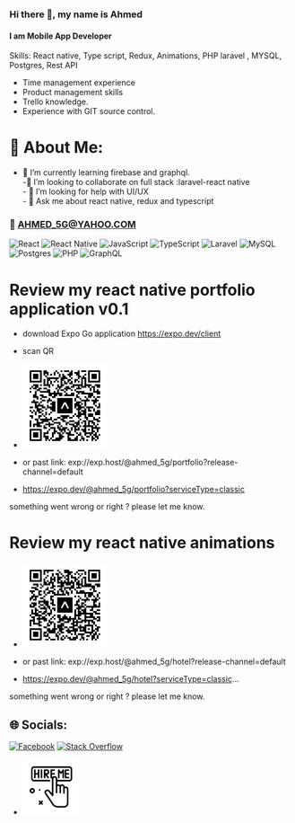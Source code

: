 ### Hi there 👋, my name is Ahmed

#### I am Mobile App Developer

Skills: React native, Type script, Redux, Animations, PHP laravel , MYSQL, Postgres, Rest API

- Time management experience
- Product management skills
- Trello knowledge.
- Experience with GIT source control.

# 💫 About Me:

- 🌱 I’m currently learning firebase and graphql.<br>-👯 I’m looking to collaborate on full stack :laravel-react native<br>- 🤔 I’m looking for help with UI/UX<br>- 💬 Ask me about react native, redux and typescript<br>

### 📧 AHMED_5G@YAHOO.COM

![React](https://img.shields.io/badge/react-%2320232a.svg?style=for-the-badge&logo=react&logoColor=%2361DAFB) ![React Native](https://img.shields.io/badge/react_native-%2320232a.svg?style=for-the-badge&logo=react&logoColor=%2361DAFB) ![JavaScript](https://img.shields.io/badge/javascript-%23323330.svg?style=for-the-badge&logo=javascript&logoColor=%23F7DF1E) ![TypeScript](https://img.shields.io/badge/typescript-%23007ACC.svg?style=for-the-badge&logo=typescript&logoColor=white) ![Laravel](https://img.shields.io/badge/laravel-%23FF2D20.svg?style=for-the-badge&logo=laravel&logoColor=white) ![MySQL](https://img.shields.io/badge/mysql-%2300f.svg?style=for-the-badge&logo=mysql&logoColor=white) ![Postgres](https://img.shields.io/badge/postgres-%23316192.svg?style=for-the-badge&logo=postgresql&logoColor=white) ![PHP](https://img.shields.io/badge/php-%23777BB4.svg?style=for-the-badge&logo=php&logoColor=white) ![GraphQL](https://img.shields.io/badge/-GraphQL-E10098?style=for-the-badge&logo=graphql&logoColor=white)

# Review my react native portfolio application v0.1

- download Expo Go application https://expo.dev/client

- scan QR

- <a href="exp://exp.host/@ahmed_5g/portfolio?release-channel=default">
     <img
     width=150 height= 150
      src="./images/expo-go-portfolio-default.svg">
  </a>

- or past link:
  exp://exp.host/@ahmed_5g/portfolio?release-channel=default

- https://expo.dev/@ahmed_5g/portfolio?serviceType=classic

something went wrong or right ? please let me know.

# Review my react native animations

- <a href="exp://exp.host/@ahmed_5g/hotel?release-channel=default">
     <img
     width=150 height= 150
      src="./images/hotelanimation.svg">
  </a>

- or past link:
  exp://exp.host/@ahmed_5g/hotel?release-channel=default

- https://expo.dev/@ahmed_5g/hotel?serviceType=classic...

something went wrong or right ? please let me know.

## 🌐 Socials:

[![Facebook](https://img.shields.io/badge/Facebook-%231877F2.svg?logo=Facebook&logoColor=white)](https://www.facebook.com/people/Ahmed-Ali/pfbid0ApxqC6JK6Y5bQewcykPmR1dzxpPsL9m28uERD7ixvN1sxFMugj9SsA1wKqZit8kLl/) [![Stack Overflow](https://img.shields.io/badge/-Stackoverflow-FE7A16?logo=stack-overflow&logoColor=white)](https://stackoverflow.com/users/14738120/ahmed5g)

- <a href="https://www.facebook.com/people/Ahmed-Ali/pfbid0ApxqC6JK6Y5bQewcykPmR1dzxpPsL9m28uERD7ixvN1sxFMugj9SsA1wKqZit8kLl/">
     <img
     width=100 height= 100
      src="./images/hire.png">
  </a>
